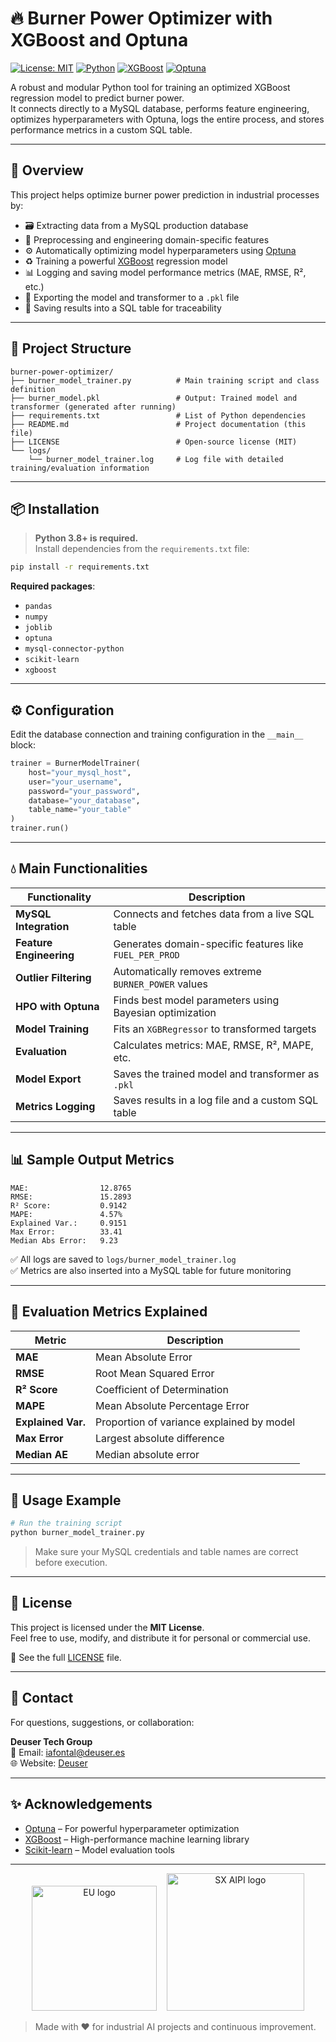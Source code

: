 # 🔥 Burner Power Optimizer with XGBoost and Optuna

[![License: MIT](https://img.shields.io/badge/License-MIT-blue.svg)](LICENSE)
[![Python](https://img.shields.io/badge/Python-3.12%2B-blue.svg)](https://www.python.org/)
[![XGBoost](https://img.shields.io/badge/XGBoost-Model-green)](https://xgboost.readthedocs.io/)
[![Optuna](https://img.shields.io/badge/Optuna-HPO-orange)](https://optuna.org/)

A robust and modular Python tool for training an optimized XGBoost regression model to predict burner power.  
It connects directly to a MySQL database, performs feature engineering, optimizes hyperparameters with Optuna, logs the entire process, and stores performance metrics in a custom SQL table.

---

## 🧠 Overview

This project helps optimize burner power prediction in industrial processes by:

- 🗃️ Extracting data from a MySQL production database  
- 🧹 Preprocessing and engineering domain-specific features  
- ⚙️ Automatically optimizing model hyperparameters using [Optuna](https://optuna.org)  
- ♻️ Training a powerful [XGBoost](https://xgboost.readthedocs.io/) regression model  
- 📊 Logging and saving model performance metrics (MAE, RMSE, R², etc.)  
- 📀 Exporting the model and transformer to a `.pkl` file  
- 🧱 Saving results into a SQL table for traceability  

---

## 📂 Project Structure

```
burner-power-optimizer/
├── burner_model_trainer.py          # Main training script and class definition
├── burner_model.pkl                 # Output: Trained model and transformer (generated after running)
├── requirements.txt                 # List of Python dependencies
├── README.md                        # Project documentation (this file)
├── LICENSE                          # Open-source license (MIT)
└── logs/
    └── burner_model_trainer.log     # Log file with detailed training/evaluation information
```

---

## 📦 Installation

> **Python 3.8+ is required.**  
Install dependencies from the `requirements.txt` file:

```bash
pip install -r requirements.txt
```

**Required packages**:

- `pandas`
- `numpy`
- `joblib`
- `optuna`
- `mysql-connector-python`
- `scikit-learn`
- `xgboost`

---

## ⚙️ Configuration

Edit the database connection and training configuration in the `__main__` block:

```python
trainer = BurnerModelTrainer(
    host="your_mysql_host",
    user="your_username",
    password="your_password",
    database="your_database",
    table_name="your_table"
)
trainer.run()
```

---

## 💧 Main Functionalities

| Functionality            | Description                                                        |
|-------------------------|--------------------------------------------------------------------|
| **MySQL Integration**   | Connects and fetches data from a live SQL table                    |
| **Feature Engineering** | Generates domain-specific features like `FUEL_PER_PROD`            |
| **Outlier Filtering**   | Automatically removes extreme `BURNER_POWER` values               |
| **HPO with Optuna**     | Finds best model parameters using Bayesian optimization           |
| **Model Training**      | Fits an `XGBRegressor` to transformed targets                      |
| **Evaluation**          | Calculates metrics: MAE, RMSE, R², MAPE, etc.                    |
| **Model Export**        | Saves the trained model and transformer as `.pkl`                 |
| **Metrics Logging**     | Saves results in a log file and a custom SQL table                |

---

## 📊 Sample Output Metrics

```
MAE:                12.8765
RMSE:               15.2893
R² Score:           0.9142
MAPE:               4.57%
Explained Var.:     0.9151
Max Error:          33.41
Median Abs Error:   9.23
```

✅ All logs are saved to `logs/burner_model_trainer.log`  
✅ Metrics are also inserted into a MySQL table for future monitoring

---

## 🧦 Evaluation Metrics Explained

| Metric                | Description                                  |
|----------------------|----------------------------------------------|
| **MAE**              | Mean Absolute Error                          |
| **RMSE**             | Root Mean Squared Error                      |
| **R² Score**         | Coefficient of Determination                 |
| **MAPE**             | Mean Absolute Percentage Error               |
| **Explained Var.**   | Proportion of variance explained by model   |
| **Max Error**        | Largest absolute difference                  |
| **Median AE**        | Median absolute error                        |

---

## 🤖 Usage Example

```bash
# Run the training script
python burner_model_trainer.py
```

> Make sure your MySQL credentials and table names are correct before execution.

---

## 📃 License

This project is licensed under the **MIT License**.  
Feel free to use, modify, and distribute it for personal or commercial use.

🔗 See the full [LICENSE](LICENSE) file.

---

## 🤝 Contact

For questions, suggestions, or collaboration:

**Deuser Tech Group**  
📧 Email: iafontal@deuser.es  
🌐 Website: [Deuser](https://deuser.es/)

---

## ✨ Acknowledgements

- [Optuna](https://optuna.org/) – For powerful hyperparameter optimization
- [XGBoost](https://xgboost.readthedocs.io/) – High-performance machine learning library
- [Scikit-learn](https://scikit-learn.org/) – Model evaluation tools

---

<p align="center">
  <img src="https://github.com/user-attachments/assets/d7d86d47-edc0-468a-89da-84e13ad3ffea" width="200" alt="EU logo">
  &nbsp;&nbsp;
  <img src="https://github.com/user-attachments/assets/b8738b8e-c69f-43f7-a434-0a847ad429bc" width="220" alt="SX AIPI logo">
</p>

> Made with ❤️ for industrial AI projects and continuous improvement.
